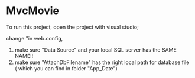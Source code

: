 # MvcMovie
To run this project, open the project with visual studio;

change <connectionStrings>"in web.config,
1. make sure "Data Source" and your local SQL server has the SAME NAME!!
2. make sure "AttachDbFilename" has the right local path for database file ( which you can find in folder "App_Date")
